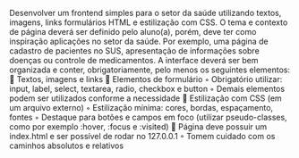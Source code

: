 Desenvolver um frontend simples para o setor da saúde utilizando textos, imagens, links
formulários HTML e estilização com CSS. O tema e contexto de página deverá ser
definido pelo aluno(a), porém, deve ter como inspiração aplicações no setor da saúde.
Por exemplo, uma página de cadastro de pacientes no SUS, apresentação de
informações sobre doenças ou controle de medicamentos.
A interface deverá ser bem organizada e conter, obrigatoriamente, pelo menos os
seguintes elementos:
 Textos, imagens e links
 Elementos de formulário
◦ Obrigatório utilizar: input, label, select, textarea, radio, checkbox e button
◦ Demais elementos podem ser utilizados conforme a necessidade
 Estilização com CSS (em um arquivo externo)
◦ Estilização mínima: cores, bordas, espaçamento, fontes
◦ Destaque para botões e campos em foco (utilizar pseudo-classes, como por
exemplo :hover, :focus e :visited)
 Página deve possuir um index.html e ser possível de rodar no 127.0.0.1
◦ Tomem cuidado com os caminhos absolutos e relativos
